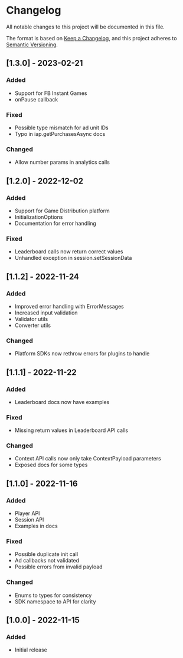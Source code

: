 # Changelog
All notable changes to this project will be documented in this file.

The format is based on [Keep a Changelog](https://keepachangelog.com/en/1.0.0/),
and this project adheres to [Semantic Versioning](https://semver.org/spec/v2.0.0.html).

## [1.3.0] - 2023-02-21
### Added
- Support for FB Instant Games
- onPause callback

### Fixed
- Possible type mismatch for ad unit IDs
- Typo in iap.getPurchasesAsync docs

### Changed
- Allow number params in analytics calls

## [1.2.0] - 2022-12-02
### Added
- Support for Game Distribution platform
- InitializationOptions
- Documentation for error handling

### Fixed
- Leaderboard calls now return correct values
- Unhandled exception in session.setSessionData

## [1.1.2] - 2022-11-24
### Added
- Improved error handling with ErrorMessages
- Increased input validation
- Validator utils
- Converter utils

### Changed
- Platform SDKs now rethrow errors for plugins to handle

## [1.1.1] - 2022-11-22
### Added
- Leaderboard docs now have examples

### Fixed
- Missing return values in Leaderboard API calls

### Changed
- Context API calls now only take ContextPayload parameters
- Exposed docs for some types

## [1.1.0] - 2022-11-16
### Added
- Player API
- Session API
- Examples in docs

### Fixed
- Possible duplicate init call
- Ad callbacks not validated
- Possible errors from invalid payload

### Changed
- Enums to types for consistency
- SDK namespace to API for clarity

## [1.0.0] - 2022-11-15
### Added
- Initial release
